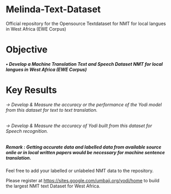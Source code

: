 # Melinda-Text-Dataset
Official repository for the Opensource Textdataset for NMT for local langues in West Africa (EWE Corpus)

# Objective

##### • Develop a Machine Translation Text and Speech Dataset NMT for local langues in West Africa (EWE Corpus)

# Key Results 

###### -> Develop & Measure the accuracy or the performance of the Yodi model from this dataset for text to text translation.
###### -> Develop & Measure the accuracy of Yodi built from this dataset for Speech recognition.

##### Remark : Getting accurate data and labelled data from available source onlie or in local written papers would be necessary for machine sentence translation. 

Feel free to add your labelled or unlabeled NMT data to the repository.

Please register at https://sites.google.com/umbaji.org/yodi/home to build the 
largest NMT text Dataset for West Africa.
